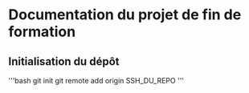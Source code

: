 # Documentation du projet de fin de formation

## Initialisation du dépôt

'''bash
git init
git remote add origin SSH_DU_REPO
'''